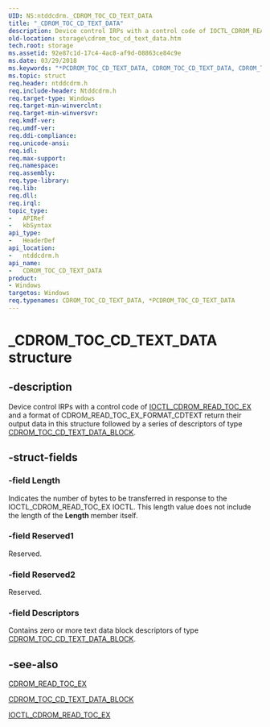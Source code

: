 ```yaml
---
UID: NS:ntddcdrm._CDROM_TOC_CD_TEXT_DATA
title: "_CDROM_TOC_CD_TEXT_DATA"
description: Device control IRPs with a control code of IOCTL_CDROM_READ_TOC_EX and a format of CDROM_READ_TOC_EX_FORMAT_CDTEXT return their output data in this structure followed by a series of descriptors of type CDROM_TOC_CD_TEXT_DATA_BLOCK.
old-location: storage\cdrom_toc_cd_text_data.htm
tech.root: storage
ms.assetid: 92e87c1d-17c4-4ac8-af9d-08863ce84c9e
ms.date: 03/29/2018
ms.keywords: "*PCDROM_TOC_CD_TEXT_DATA, CDROM_TOC_CD_TEXT_DATA, CDROM_TOC_CD_TEXT_DATA structure [Storage Devices], PCDROM_TOC_CD_TEXT_DATA, PCDROM_TOC_CD_TEXT_DATA structure pointer [Storage Devices], _CDROM_TOC_CD_TEXT_DATA, ntddcdrm/CDROM_TOC_CD_TEXT_DATA, ntddcdrm/PCDROM_TOC_CD_TEXT_DATA, storage.cdrom_toc_cd_text_data, structs-CD-ROM_7c78a819-dd2b-45bf-ba44-b8115fe1b998.xml"
ms.topic: struct
req.header: ntddcdrm.h
req.include-header: Ntddcdrm.h
req.target-type: Windows
req.target-min-winverclnt: 
req.target-min-winversvr: 
req.kmdf-ver: 
req.umdf-ver: 
req.ddi-compliance: 
req.unicode-ansi: 
req.idl: 
req.max-support: 
req.namespace: 
req.assembly: 
req.type-library: 
req.lib: 
req.dll: 
req.irql: 
topic_type:
-	APIRef
-	kbSyntax
api_type:
-	HeaderDef
api_location:
-	ntddcdrm.h
api_name:
-	CDROM_TOC_CD_TEXT_DATA
product:
- Windows
targetos: Windows
req.typenames: CDROM_TOC_CD_TEXT_DATA, *PCDROM_TOC_CD_TEXT_DATA
---
```


# _CDROM_TOC_CD_TEXT_DATA structure


## -description


Device control IRPs with a control code of <a href="https://msdn.microsoft.com/library/windows/hardware/ff559367">IOCTL_CDROM_READ_TOC_EX</a> and a format of CDROM_READ_TOC_EX_FORMAT_CDTEXT return their output data in this structure followed by a series of descriptors of type <a href="https://msdn.microsoft.com/library/windows/hardware/ff551382">CDROM_TOC_CD_TEXT_DATA_BLOCK</a>. 


## -struct-fields




### -field Length

Indicates the number of bytes to be transferred in response to the IOCTL_CDROM_READ_TOC_EX IOCTL. This length value does not include the length of the <b>Length </b>member itself. 


### -field Reserved1

Reserved.


### -field Reserved2

Reserved.


### -field Descriptors

Contains zero or more text data block descriptors of type <a href="https://msdn.microsoft.com/library/windows/hardware/ff551382">CDROM_TOC_CD_TEXT_DATA_BLOCK</a>. 


## -see-also




<a href="https://msdn.microsoft.com/library/windows/hardware/ff551366">CDROM_READ_TOC_EX</a>



<a href="https://msdn.microsoft.com/library/windows/hardware/ff551382">CDROM_TOC_CD_TEXT_DATA_BLOCK</a>



<a href="https://msdn.microsoft.com/library/windows/hardware/ff559367">IOCTL_CDROM_READ_TOC_EX</a>
 

 

